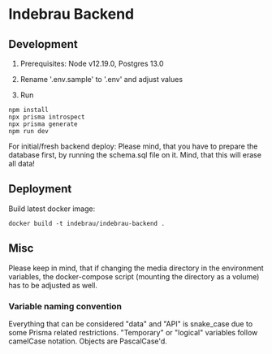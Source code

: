 # Indebrau Backend

## Development

1. Prerequisites: Node v12.19.0, Postgres 13.0

2. Rename '.env.sample' to '.env' and adjust values

3. Run

```
npm install
npx prisma introspect
npx prisma generate
npm run dev
```

For initial/fresh backend deploy: Please mind, that you have to prepare the database first, by running the schema.sql file on it.
Mind, that this will erase all data!

## Deployment

Build latest docker image:

```
docker build -t indebrau/indebrau-backend .
```

## Misc

Please keep in mind, that if changing the media directory in the environment variables, the docker-compose script (mounting the directory as a volume) has to be adjusted as well.

### Variable naming convention

Everything that can be considered "data" and "API" is snake_case due to some Prisma related restrictions.
"Temporary" or "logical" variables follow camelCase notation.
Objects are PascalCase'd.
